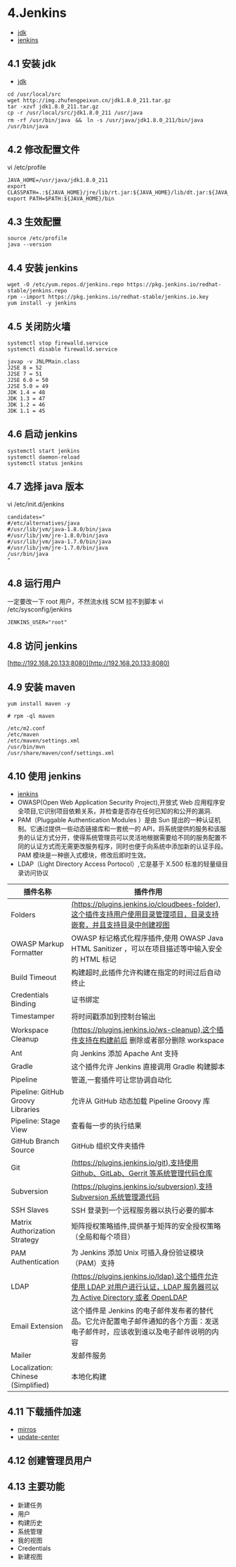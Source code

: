 # 4.Jenkins

- [jdk](https://www.oracle.com/java/technologies/javase-downloads.html)
- [jenkins](https://www.jenkins.io/)

## 4.1 安装 jdk

- [jdk](https://www.oracle.com/java/technologies/java-archive-javase10-downloads.html)

```
cd /usr/local/src
wget http://img.zhufengpeixun.cn/jdk1.8.0_211.tar.gz
tar -xzvf jdk1.8.0_211.tar.gz
cp -r /usr/local/src/jdk1.8.0_211 /usr/java
rm -rf /usr/bin/java　&&　ln -s /usr/java/jdk1.8.0_211/bin/java /usr/bin/java
```

## 4.2 修改配置文件

vi /etc/profile

```
JAVA_HOME=/usr/java/jdk1.8.0_211
export CLASSPATH=.:${JAVA_HOME}/jre/lib/rt.jar:${JAVA_HOME}/lib/dt.jar:${JAVA_HOME}/lib/tools.jar
export PATH=$PATH:${JAVA_HOME}/bin
```

## 4.3 生效配置

```
source /etc/profile
java --version
```

## 4.4 安装 jenkins

```
wget -O /etc/yum.repos.d/jenkins.repo https://pkg.jenkins.io/redhat-stable/jenkins.repo
rpm --import https://pkg.jenkins.io/redhat-stable/jenkins.io.key
yum install -y jenkins
```

## 4.5 关闭防火墙

```
systemctl stop firewalld.service
systemctl disable firewalld.service
```

```
javap -v JNLPMain.class
J2SE 8 = 52
J2SE 7 = 51
J2SE 6.0 = 50
J2SE 5.0 = 49
JDK 1.4 = 48
JDK 1.3 = 47
JDK 1.2 = 46
JDK 1.1 = 45
```

## 4.6 启动 jenkins

```
systemctl start jenkins
systemctl daemon-reload
systemctl status jenkins
```

## 4.7 选择 java 版本

vi /etc/init.d/jenkins

```
candidates="
#/etc/alternatives/java
#/usr/lib/jvm/java-1.8.0/bin/java
#/usr/lib/jvm/jre-1.8.0/bin/java
#/usr/lib/jvm/java-1.7.0/bin/java
#/usr/lib/jvm/jre-1.7.0/bin/java
/usr/bin/java
"
```

## 4.8 运行用户

一定要改一下 root 用户，不然流水线 SCM 拉不到脚本 vi /etc/sysconfig/jenkins

```
JENKINS_USER="root"
```

## 4.8 访问 jenkins

[http://192.168.20.133:8080](http://192.168.20.133:8080)

## 4.9 安装 maven

```
yum install maven -y

# rpm -ql maven

/etc/m2.conf
/etc/maven
/etc/maven/settings.xml
/usr/bin/mvn
/usr/share/maven/conf/settings.xml
```

## 4.10 使用 jenkins

- [jenkins](https://plugins.jenkins.io/)
- OWASP(Open Web Application Security Project),开放式 Web 应用程序安全项目,它识别项目依赖关系，并检查是否存在任何已知的和公开的漏洞.
- PAM（Pluggable Authentication Modules ）是由 Sun 提出的一种认证机制。它通过提供一些动态链接库和一套统一的 API，将系统提供的服务和该服务的认证方式分开，使得系统管理员可以灵活地根据需要给不同的服务配置不同的认证方式而无需更改服务程序，同时也便于向系统中添加新的认证手段。 PAM 模块是一种嵌入式模块，修改后即时生效。
- LDAP（Light Directory Access Portocol）,它是基于 X.500 标准的轻量级目录访问协议

| 插件名称                           | 插件作用                                                                                                                                                             |
| ---------------------------------- | -------------------------------------------------------------------------------------------------------------------------------------------------------------------- |
| Folders                            | [(https://plugins.jenkins.io/cloudbees-folder),这个插件支持用户使用目录管理项目，目录支持嵌套，并且支持目录中创建视图](https://plugins.jenkins.io/cloudbees-folder/) |
| OWASP Markup Formatter             | OWASP 标记格式化程序插件,使用 OWASP Java HTML Sanitizer ，可以在项目描述等中输入安全的 HTML 标记                                                                     |
| Build Timeout                      | 构建超时,此插件允许构建在指定的时间过后自动终止                                                                                                                      |
| Credentials Binding                | 证书绑定                                                                                                                                                             |
| Timestamper                        | 将时间戳添加到控制台输出                                                                                                                                             |
| Workspace Cleanup                  | [(https://plugins.jenkins.io/ws-cleanup),这个插件支持在构建前后](https://plugins.jenkins.io/ws-cleanup) 删除或者部分删除 workspace                                   |
| Ant                                | 向 Jenkins 添加 Apache Ant 支持                                                                                                                                      |
| Gradle                             | 这个插件允许 Jenkins 直接调用 Gradle 构建脚本                                                                                                                        |
| Pipeline                           | 管道,一套插件可让您协调自动化                                                                                                                                        |
| Pipeline: GitHub Groovy Libraries  | 允许从 GitHub 动态加载 Pipeline Groovy 库                                                                                                                            |
| Pipeline: Stage View               | 查看每一步的执行结果                                                                                                                                                 |
| GitHub Branch Source               | GitHub 组织文件夹插件                                                                                                                                                |
| Git                                | [(https://plugins.jenkins.io/git),支持使用 Github、GitLab、Gerrit 等系统管理代码仓库](https://plugins.jenkins.io/git)                                                |
| Subversion                         | [(https://plugins.jenkins.io/subversion),支持 Subversion 系统管理源代码](https://plugins.jenkins.io/subversion)                                                      |
| SSH Slaves                         | SSH 登录到一个远程服务器以执行必要的脚本                                                                                                                             |
| Matrix Authorization Strategy      | 矩阵授权策略插件,提供基于矩阵的安全授权策略（全局和每个项目）                                                                                                        |
| PAM Authentication                 | 为 Jenkins 添加 Unix 可插入身份验证模块（PAM）支持                                                                                                                   |
| LDAP                               | [(https://plugins.jenkins.io/ldap),这个插件允许使用 LDAP 对用户进行认证，LDAP 服务器可以为 Active Directory 或者 OpenLDAP](https://plugins.jenkins.io/ldap)          |
| Email Extension                    | 这个插件是 Jenkins 的电子邮件发布者的替代品。它允许配置电子邮件通知的各个方面：发送电子邮件时，应该收到谁以及电子邮件说明的内容                                      |
| Mailer                             | 发邮件服务                                                                                                                                                           |
| Localization: Chinese (Simplified) | 本地化构建                                                                                                                                                           |

## 4.11 下载插件加速

- [mirros](http://mirrors.jenkins-ci.org/status.html)
- [update-center](https://mirrors.tuna.tsinghua.edu.cn/jenkins/updates/update-center.json)

## 4.12 创建管理员用户

## 4.13 主要功能

- 新建任务
- 用户
- 构建历史
- 系统管理
- 我的视图
- Credentials
- 新建视图
